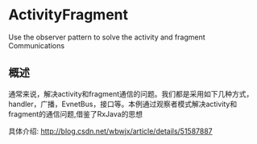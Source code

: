# ActivityFragment
Use the observer pattern to solve the activity and fragment Communications

## 概述

通常来说，解决activity和fragment通信的问题。我们都是采用如下几种方式，
handler，广播，EvnetBus，接口等。本例通过观察者模式解决activity和fragment的通信问题,借鉴了RxJava的思想

具体介绍:
http://blog.csdn.net/wbwjx/article/details/51587887
